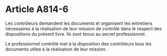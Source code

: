 # Article A814-6

<p> 					Les contrôleurs demandent les documents et organisent les entretiens nécessaires à la réalisation de leur mission de contrôle dans le respect des dispositions du présent livre. Ils sont tenus au secret professionnel.</p><p>Le professionnel contrôlé met à la disposition des contrôleurs tous les documents utiles à la réalisation de leur mission.<br/></p>